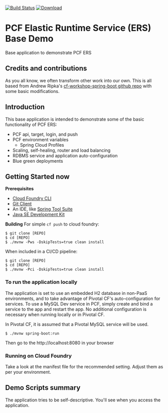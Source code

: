 [![Build Status](https://travis-ci.org/mborges-pivotal/pcf-ers-demo1.svg?branch=master)](https://travis-ci.org/mborges-pivotal/pcf-ers-demo1)
[ ![Download](https://api.bintray.com/packages/mborges-pivotal/generic/pcf-ers-demo1/images/download.svg) ](https://bintray.com/mborges-pivotal/generic/pcf-ers-demo1/_latestVersion)

# PCF Elastic Runtime Service (ERS) Base Demo
Base application to demonstrate PCF ERS

## Credits and contributions
As you all know, we often transform other work into our own. This is all based from Andrew Ripka's [cf-workshop-spring-boot github repo](https://github.com/pivotal-cf-workshop/cf-workshop-spring-boot) with some basic modifications.

## Introduction
This base application is intended to demonstrate some of the basic functionality of PCF ERS:

* PCF api, target, login, and push
* PCF environment variables
  * Spring Cloud Profiles
* Scaling, self-healing, router and load balancing
* RDBMS service and application auto-configuration
* Blue green deployments

## Getting Started now

**Prerequisites**
- [Cloud Foundry CLI](http://info.pivotal.io/p0R00I0eYJ011dAUCN06lR2)
- [Git Client](http://info.pivotal.io/i1RI0AUe6gN00C010l12J0R)
- An IDE, like [Spring Tool Suite](http://info.pivotal.io/f00RC0N0lh01eU21IAJ260R)
- [Java SE Development Kit](http://info.pivotal.io/n0I60i3021AN0JU0le10CRR)

**Building**
For simple `cf push` to cloud foundry:
```
$ git clone [REPO]
$ cd [REPO]
$ ./mvnw -Pws -DskipTests=true clean install
```

When included in a CI/CD pipeline:
```
$ git clone [REPO]
$ cd [REPO]
$ ./mvnw -Pci -DskipTests=true clean install
```

### To run the application locally
The application is set to use an embedded H2 database in non-PaaS environments, and to take advantage of Pivotal CF's auto-configuration for services. To use a MySQL Dev service in PCF, simply create and bind a service to the app and restart the app. No additional configuration is necessary when running locally or in Pivotal CF.

In Pivotal CF, it is assumed that a Pivotal MySQL service will be used.

```
$ ./mvnw spring-boot:run
```

Then go to the http://localhost:8080 in your browser

### Running on Cloud Foundry
Take a look at the manifest file for the recommended setting. Adjust them as per your environment.

## Demo Scripts summary
The application tries to be self-descriptive. You'll see when you access the application.

